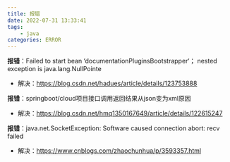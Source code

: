 ```yaml
---
title: 报错
date: 2022-07-31 13:33:41
tags:
	- java
categories: ERROR
---
```


**报错**：Failed to start bean ‘documentationPluginsBootstrapper‘； nested exception is java.lang.NullPointe
+ 解决：https://blog.csdn.net/hadues/article/details/123753888

**报错**：springboot/cloud项目接口调用返回结果从json变为xml原因
+ 解决：https://blog.csdn.net/hmq1350167649/article/details/122615247

**报错**：java.net.SocketException: Software caused connection abort: recv failed
+ 解决：https://www.cnblogs.com/zhaochunhua/p/3593357.html